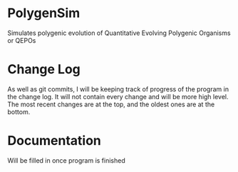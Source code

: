 # PolygenSim
Simulates polygenic evolution of Quantitative Evolving
Polygenic Organisms or QEPOs

# Change Log
As well as git commits, I will be keeping track of progress
of the program in the change log.  It will not contain every
change and will be more high level.  The most recent changes
are at the top, and the oldest ones are at the bottom.

# Documentation
Will be filled in once program is finished
